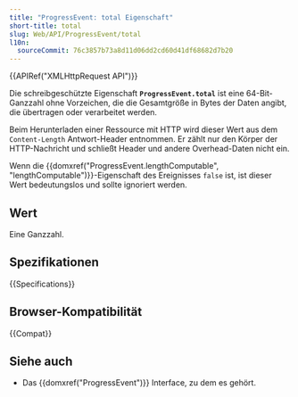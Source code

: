 ```yaml
---
title: "ProgressEvent: total Eigenschaft"
short-title: total
slug: Web/API/ProgressEvent/total
l10n:
  sourceCommit: 76c3857b73a8d11d06dd2cd60d41df68682d7b20
---
```


{{APIRef("XMLHttpRequest API")}}

Die schreibgeschützte Eigenschaft **`ProgressEvent.total`** ist eine 64-Bit-Ganzzahl ohne Vorzeichen, die die Gesamtgröße in Bytes der Daten angibt, die übertragen oder verarbeitet werden.

Beim Herunterladen einer Ressource mit HTTP wird dieser Wert aus dem `Content-Length` Antwort-Header entnommen. Er zählt nur den Körper der HTTP-Nachricht und schließt Header und andere Overhead-Daten nicht ein.

Wenn die {{domxref("ProgressEvent.lengthComputable", "lengthComputable")}}-Eigenschaft des Ereignisses `false` ist, ist dieser Wert bedeutungslos und sollte ignoriert werden.

## Wert

Eine Ganzzahl.

## Spezifikationen

{{Specifications}}

## Browser-Kompatibilität

{{Compat}}

## Siehe auch

- Das {{domxref("ProgressEvent")}} Interface, zu dem es gehört.
